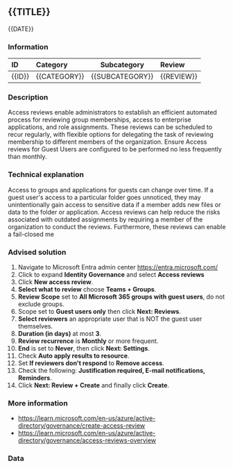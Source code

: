 ## {{TITLE}}

{{DATE}}

###  Information

| ID     | Category     | Subcategory     | Review     |
| :----- | :----------- | --------------- | :--------- |
| {{ID}} | {{CATEGORY}} | {{SUBCATEGORY}} | {{REVIEW}} |

### Description

Access reviews enable administrators to establish an efficient automated process for reviewing group memberships, access to enterprise applications, and role assignments. These reviews can be scheduled to recur regularly, with flexible options for delegating the task of reviewing membership to different members of the organization.
Ensure Access reviews for Guest Users are configured to be performed no less frequently than monthly.

### Technical explanation

Access to groups and applications for guests can change over time. If a guest user's access to a particular folder goes unnoticed, they may unintentionally gain access to sensitive data if a member adds new files or data to the folder or application. Access reviews can help reduce the risks associated with outdated assignments by requiring a member of the organization to conduct the reviews. Furthermore, these reviews can enable a fail-closed me

### Advised solution

1. Navigate to Microsoft Entra admin center https://entra.microsoft.com/
2. Click to expand **Identity Governance** and select **Access reviews**
3. Click **New access review**.
4. **Select what to review** choose **Teams + Groups**.
5. **Review Scope** set to **All Microsoft 365 groups with guest users**, do not exclude groups.
6. Scope set to **Guest users only** then click **Next: Reviews**.
7. **Select reviewers** an appropriate user that is NOT the guest user themselves.
8. **Duration (in days)** at most **3**.
9. **Review recurrence** is **Monthly** or more frequent.
10. **End** is set to **Never**, then click **Next: Settings**.
11. Check **Auto apply results to resource**.
12. Set **If reviewers don't respond** to **Remove access**.
13. Check the following: **Justification required, E-mail notifications, Reminders**.
14. Click **Next: Review + Create** and finally click **Create**.

### More information

- https://learn.microsoft.com/en-us/azure/active-directory/governance/create-access-review
- https://learn.microsoft.com/en-us/azure/active-directory/governance/access-reviews-overview


### Data